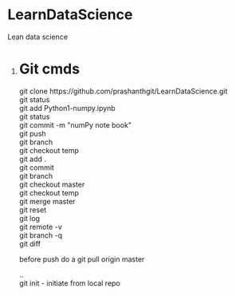 # LearnDataScience
Lean data science

1. <h1>Git cmds</h1>
      git clone https://github.com/prashanthgit/LearnDataScience.git<br>
      git  status<br>
      git add Python1-numpy.ipynb<br>
      git  status<br>
      git commit -m "numPy note book"<br>
      git push<br>
      git branch<br>
      git checkout temp<br>
      git add . <br>
      git commit<br>
      git branch<br>
      git checkout master<br>
      git checkout temp<br>
      git merge master <br>
      git reset <br>
      git log <br>
      git remote -v <br>
      git branch -q <br>
      git diff <br>

      before push do a git pull origin master


      ..<br>
      git init - initiate from local repo <br>

